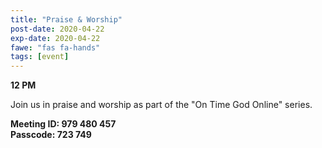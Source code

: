 ```yaml
---
title: "Praise & Worship"
post-date: 2020-04-22
exp-date: 2020-04-22
fawe: "fas fa-hands"
tags: [event]
---
```

**12 PM**

Join us in praise and worship as part of the "On Time God Online" series.

**Meeting ID: 979 480 457**
<br>
**Passcode: 723 749**